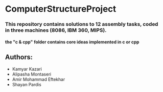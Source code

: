 # ComputerStructureProject

### This repository contains solutions to 12 assembly tasks, coded in three machines (8086, IBM 360, MIPS).

#### the "c & cpp" folder contains core ideas implemented in c or cpp

## Authors:
* Kamyar Kazari
* Alipasha Montaseri
* Amir Mohammad Eftekhar
* Shayan Pardis
